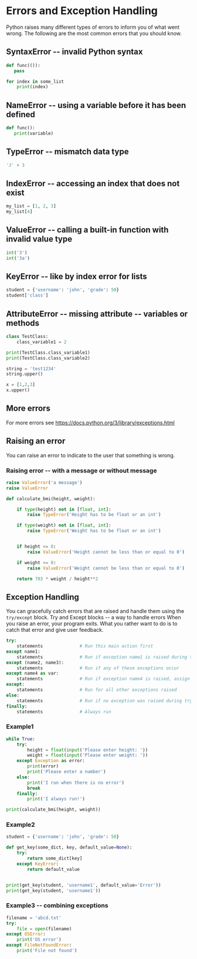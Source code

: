 # Errors and Exception Handling

Python raises many different types of errors to inform you of what went wrong. The following are the most common errors that you should know. 

## SyntaxError -- invalid Python syntax

```python
def func(()):
   pass

for index in some_list
    print(index)
```

## NameError -- using a variable before it has been defined

```python
def func():
   print(variable)
```

## TypeError -- mismatch data type

```python
'3' + 3
```

## IndexError -- accessing an index that does not exist

```python
my_list = [1, 2, 3]
my_list[4]
```

## ValueError -- calling a built-in function with invalid value type

```python
int('3')
int('3a')
```

## KeyError -- like by index error for lists

```python
student = {'username': 'john', 'grade': 50}
student['class']
```

## AttributeError -- missing attribute -- variables or methods

```python
class TestClass:
    class_variable1 = 2

print(TestClass.class_variable1)
print(TestClass.class_variable2)

string = 'test1234'
string.upper()

x = [1,2,3]
x.upper()
```

## More errors
For more errors see https://docs.python.org/3/library/exceptions.html


## Raising an error
You can raise an error to indicate to the user that something is wrong.

### Raising error -- with a message or without message

```python
raise ValueError('a message')
raise ValueError
```

```python
def calculate_bmi(height, weight):

    if type(height) not in [float, int]:
        raise TypeError('Height has to be float or an int')

    if type(weight) not in [float, int]:
        raise TypeError('Weight has to be float or an int')


    if height <= 0:
        raise ValueError('Height cannot be less than or equal to 0')

    if weight <= 0:
        raise ValueError('Weight cannot be less than or equal to 0')

    return 703 * weight / height**2

```

## Exception Handling

You can gracefully catch errors that are raised and handle them using 
the `try/except` block. 
Try and Except blocks -- a way to handle errors
When you raise an error, your program exits. What
you rather want to do is to catch that error and give
user feedback.


```python
try:
    statements              # Run this main action first
except name1:
    statements              # Run if exception name1 is raised during try block
except (name2, name3):
    statements              # Run if any of these exceptions occur
except name4 as var:
    statements              # Run if exception name4 is raised, assign instance raised to var
except:
    statements              # Run for all other exceptions raised
else:
    statements              # Run if no exception was raised during try block
finally:
    statements              # Always run
```

### Example1
```python
while True:
    try:
        height = float(input('Please enter height: '))
        weight = float(input('Please enter weight: '))
    except Exception as error:
        print(error)
        print('Please enter a number')
    else:
        print('I run when there is no error')
        break
    finally:
        print('I always run!')

print(calculate_bmi(height, weight))
```

### Example2
```python
student = {'username': 'john', 'grade': 50}

def get_key(some_dict, key, default_value=None):
    try:
        return some_dict[key]
    except KeyError:
        return default_value


print(get_key(student, 'username1', default_value='Error'))
print(get_key(student, 'username1'))
```

### Example3 -- combining exceptions

```python
filename = 'abcd.txt'
try: 
    file = open(filename) 
except OSError: 
    print('OS error') 
except FileNotFoundError: 
    print('File not found') 
```